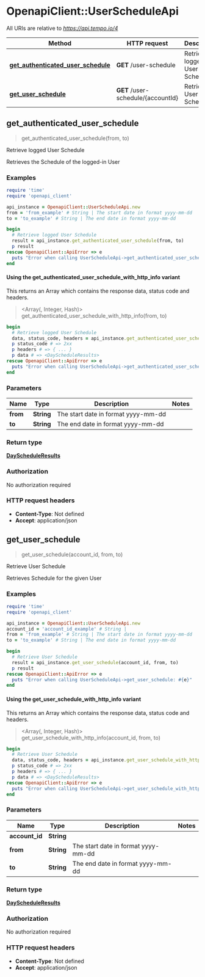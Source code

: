 # OpenapiClient::UserScheduleApi

All URIs are relative to *https://api.tempo.io/4*

| Method | HTTP request | Description |
| ------ | ------------ | ----------- |
| [**get_authenticated_user_schedule**](UserScheduleApi.md#get_authenticated_user_schedule) | **GET** /user-schedule | Retrieve logged User Schedule |
| [**get_user_schedule**](UserScheduleApi.md#get_user_schedule) | **GET** /user-schedule/{accountId} | Retrieve User Schedule |


## get_authenticated_user_schedule

> <DayScheduleResults> get_authenticated_user_schedule(from, to)

Retrieve logged User Schedule

Retrieves the Schedule of the logged-in User

### Examples

```ruby
require 'time'
require 'openapi_client'

api_instance = OpenapiClient::UserScheduleApi.new
from = 'from_example' # String | The start date in format yyyy-mm-dd
to = 'to_example' # String | The end date in format yyyy-mm-dd

begin
  # Retrieve logged User Schedule
  result = api_instance.get_authenticated_user_schedule(from, to)
  p result
rescue OpenapiClient::ApiError => e
  puts "Error when calling UserScheduleApi->get_authenticated_user_schedule: #{e}"
end
```

#### Using the get_authenticated_user_schedule_with_http_info variant

This returns an Array which contains the response data, status code and headers.

> <Array(<DayScheduleResults>, Integer, Hash)> get_authenticated_user_schedule_with_http_info(from, to)

```ruby
begin
  # Retrieve logged User Schedule
  data, status_code, headers = api_instance.get_authenticated_user_schedule_with_http_info(from, to)
  p status_code # => 2xx
  p headers # => { ... }
  p data # => <DayScheduleResults>
rescue OpenapiClient::ApiError => e
  puts "Error when calling UserScheduleApi->get_authenticated_user_schedule_with_http_info: #{e}"
end
```

### Parameters

| Name | Type | Description | Notes |
| ---- | ---- | ----------- | ----- |
| **from** | **String** | The start date in format yyyy-mm-dd |  |
| **to** | **String** | The end date in format yyyy-mm-dd |  |

### Return type

[**DayScheduleResults**](DayScheduleResults.md)

### Authorization

No authorization required

### HTTP request headers

- **Content-Type**: Not defined
- **Accept**: application/json


## get_user_schedule

> <DayScheduleResults> get_user_schedule(account_id, from, to)

Retrieve User Schedule

Retrieves Schedule for the given User

### Examples

```ruby
require 'time'
require 'openapi_client'

api_instance = OpenapiClient::UserScheduleApi.new
account_id = 'account_id_example' # String | 
from = 'from_example' # String | The start date in format yyyy-mm-dd
to = 'to_example' # String | The end date in format yyyy-mm-dd

begin
  # Retrieve User Schedule
  result = api_instance.get_user_schedule(account_id, from, to)
  p result
rescue OpenapiClient::ApiError => e
  puts "Error when calling UserScheduleApi->get_user_schedule: #{e}"
end
```

#### Using the get_user_schedule_with_http_info variant

This returns an Array which contains the response data, status code and headers.

> <Array(<DayScheduleResults>, Integer, Hash)> get_user_schedule_with_http_info(account_id, from, to)

```ruby
begin
  # Retrieve User Schedule
  data, status_code, headers = api_instance.get_user_schedule_with_http_info(account_id, from, to)
  p status_code # => 2xx
  p headers # => { ... }
  p data # => <DayScheduleResults>
rescue OpenapiClient::ApiError => e
  puts "Error when calling UserScheduleApi->get_user_schedule_with_http_info: #{e}"
end
```

### Parameters

| Name | Type | Description | Notes |
| ---- | ---- | ----------- | ----- |
| **account_id** | **String** |  |  |
| **from** | **String** | The start date in format yyyy-mm-dd |  |
| **to** | **String** | The end date in format yyyy-mm-dd |  |

### Return type

[**DayScheduleResults**](DayScheduleResults.md)

### Authorization

No authorization required

### HTTP request headers

- **Content-Type**: Not defined
- **Accept**: application/json

